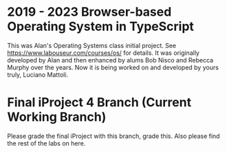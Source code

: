 2019 - 2023 Browser-based Operating System in TypeScript
========================================================

This was Alan's Operating Systems class initial project.
See https://www.labouseur.com/courses/os/ for details.
It was originally developed by Alan and then enhanced by alums Bob Nisco and Rebecca Murphy over the years.
Now it is being worked on and developed by yours truly, Luciano Mattoli.

Final iProject 4 Branch (Current Working Branch)
===============================

Please grade the final iProject with this branch, grade this. Also please find the rest of the labs on here.


